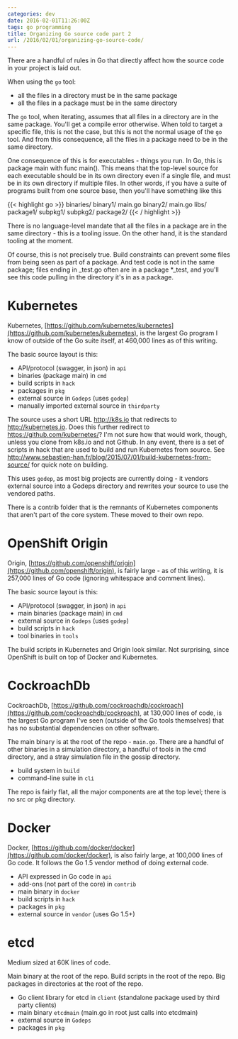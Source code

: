 ```yaml
---
categories: dev
date: 2016-02-01T11:26:00Z
tags: go programming
title: Organizing Go source code part 2
url: /2016/02/01/organizing-go-source-code/
---
```


There are a handful of rules in Go that directly affect how the source code in your project is laid out.

When using the ```go``` tool:

* all the files in a directory must be in the same package
* all the files in a package must be in the same directory

The ```go``` tool, when iterating, assumes that all files in a directory are in the same package. You'll get a compile
error otherwise. When told to target a specific file, this is not the case, but this is not the normal usage of
the ```go``` tool. And from this consequence, all the files in a package need to be in the same directory.

One consequence of this is for executables - things you run. In Go, this is package main with func main().
This means that the top-level source for each executable should be in its own directory even if a single file, and must
be in its own directory if multiple files. In other words,
if you have a suite of programs built from one source base, then you'll have something like this

{{< highlight go >}}
binaries/
  binary1/
    main.go
  binary2/
    main.go
libs/
  package1/
    subpkg1/
    subpkg2/
  package2/
{{< / highlight >}}

There is no language-level mandate that all the files in a package are in the same directory - this is a tooling
issue. On the other hand, it is the standard tooling at the moment.

Of course, this is not precisely true. Build constraints can prevent some files from being seen as part
of a package. And test code is not in the same package; files ending in _test.go often are in a package
*_test, and you'll see this code pulling in the directory it's in as a package.

# Kubernetes

Kubernetes, [https://github.com/kubernetes/kubernetes](https://github.com/kubernetes/kubernetes), is the largest Go
program I know of outside of the Go suite itself, at 460,000 lines as of this writing.

The basic source layout is this:

- API/protocol (swagger, in json) in ```api```
- binaries (package main) in ```cmd```
- build scripts in ```hack```
- packages in ```pkg```
- external source in ```Godeps``` (uses ```godep```)
- manually imported external source in ```thirdparty```

The source uses a short URL http://k8s.io that redirects to http://kubernetes.io. Does this further redirect
to https://github.com/kubernetes/? I'm not sure how that would work, though, unless you clone from k8s.io and not Github. In any event, there is a set of scripts in hack that are used to build and run Kubernetes from source.
See http://www.sebastien-han.fr/blog/2015/07/01/build-kubernetes-from-source/ for quick note on building.

This uses ```godep```, as most big projects are currently doing - it vendors external source into a
Godeps directory and rewrites your source to use the vendored paths.

There is a contrib folder that is the remnants of Kubernetes components that aren't part of the core system. These moved to their own repo.

# OpenShift Origin

Origin, [https://github.com/openshift/origin](https://github.com/openshift/origin), is fairly large - as of
this writing, it is 257,000 lines of Go code (ignoring whitespace and comment lines).

The basic source layout is this:

- API/protocol (swagger, in json) in ```api```
- main binaries (package main) in ```cmd```
- external source in ```Godeps``` (uses ```godep```)
- build scripts in ```hack```
- tool binaries in ```tools```

The build scripts in Kubernetes and Origin look similar. Not surprising, since OpenShift is built on top
of Docker and Kubernetes.

# CockroachDb

CockroachDb, [https://github.com/cockroachdb/cockroach](https://github.com/cockroachdb/cockroach), at 130,000 lines of code, is the largest Go program I've seen (outside of the Go tools themselves) that has no
substantial dependencies on other software.

The main binary is at the root of the repo - ```main.go```. There are a handful of other binaries in
a simulation directory, a handful of tools in the cmd directory, and a stray simulation file in the gossip
directory.

- build system in ```build```
- command-line suite in ```cli```

The repo is fairly flat, all the major components are at the top level; there is no src or pkg directory.

# Docker

Docker, [https://github.com/docker/docker](https://github.com/docker/docker), is also fairly large,
at 100,000 lines of Go code. It follows the Go 1.5 vendor method of doing external code.

- API expressed in Go code in ```api```
- add-ons (not part of the core) in ```contrib```
- main binary in ```docker```
- build scripts in ```hack```
- packages in ```pkg```
- external source in ```vendor``` (uses Go 1.5+)

# etcd

Medium sized at 60K lines of code.

Main binary at the root of the repo. Build scripts in the root of the repo. Big packages in directories at the root of the repo.

- Go client library for etcd in ```client``` (standalone package used by third party clients)
- main binary ```etcdmain``` (main.go in root just calls into etcdmain)
- external source in ```Godeps```
- packages in ```pkg```
